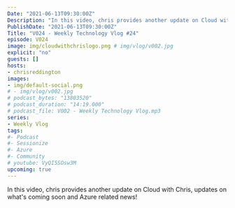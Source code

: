 ```yaml
---
Date: "2021-06-13T09:30:00Z"
Description: "In this video, chris provides another update on Cloud with Chris, updates on what's coming soon and Azure related news!"
PublishDate: "2021-06-13T09:30:00Z"
Title: "V024 - Weekly Technology Vlog #24"
episode: V024
image: img/cloudwithchrislogo.png # img/vlog/v002.jpg
explicit: "no"
guests: []
hosts:
- chrisreddington
images:
- img/default-social.png
# - img/vlog/v002.jpg
# podcast_bytes: "13803520"
# podcast_duration: "14:19.000"
# podcast_file: V002 - Weekly Technology Vlog.mp3
series:
- Weekly Vlog
tags:
#- Podcast
#- Sessionize
#- Azure
#- Community
# youtube: VyQI5SOsw3M
upcoming: true
---
```

In this video, chris provides another update on Cloud with Chris, updates on what's coming soon and Azure related news!